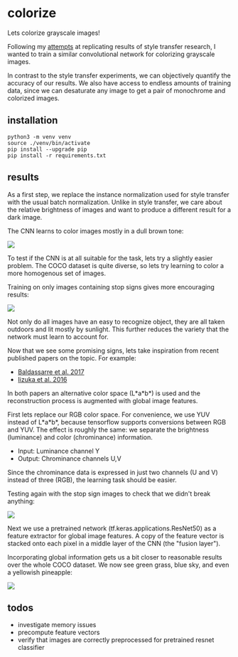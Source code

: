 # colorize

Lets colorize grayscale images!

Following my [attempts](https://github.com/psaikko/tf-style-transfer) at replicating results of style transfer research, I wanted to train a similar convolutional network for colorizing grayscale images. 

In contrast to the style transfer experiments, we can objectively quantify the accuracy of our results. We also have access to endless amounts of training data, since we can desaturate any image to get a pair of monochrome and colorized images.

## installation

```
python3 -m venv venv
source ./venv/bin/activate
pip install --upgrade pip
pip install -r requirements.txt
```

## results

As a first step, we replace the instance normalization used for style transfer with the usual batch normalization. Unlike in style transfer, we care about the relative brightness of images and want to produce a different result for a dark image. 

The CNN learns to color images mostly in a dull brown tone:

![](./progress/batchnorm.png)

To test if the CNN is at all suitable for the task, lets try a slightly easier problem. The COCO dataset is quite diverse, so lets try learning to color a more homogenous set of images. 

Training on only images containing stop signs gives more encouraging results:

![](./progress/stopsigns.png)

Not only do all images have an easy to recognize object, they are all taken outdoors and lit mostly by sunlight. This further reduces the variety that the network must learn to account for.

Now that we see some promising signs, lets take inspiration from recent published papers on the topic. For example:

- [Baldassarre et al. 2017](https://arxiv.org/pdf/1712.03400.pdf)
- [Iizuka et al. 2016](http://iizuka.cs.tsukuba.ac.jp/projects/colorization/data/colorization_sig2016.pdf)

In both papers an alternative color space (L\*a\*b\*) is used and the reconstruction process is augmented with global image features. 

First lets replace our RGB color space. For convenience, we use YUV instead of L\*a\*b\*, because tensorflow supports conversions between RGB and YUV. The effect is roughly the same: we separate the brightness (luminance) and color (chrominance) information. 

- Input: Luminance channel Y
- Output: Chrominance channels U,V

Since the chrominance data is expressed in just two channels (U and V) instead of three (RGB), the learning task should be easier. 

Testing again with the stop sign images to check that we didn't break anything:

![](./progress/yuv.png)

Next we use a pretrained network (tf.keras.applications.ResNet50) as a feature extractor for global image features. A copy of the feature vector is stacked onto each pixel in a middle layer of the CNN (the "fusion layer").

Incorporating global information gets us a bit closer to reasonable results over the whole COCO dataset. We now see green grass, blue sky, and even a yellowish pineapple:

![](./progress/fusion.png)

## todos

- investigate memory issues
- precompute feature vectors
- verify that images are correctly preprocessed for pretrained resnet classifier